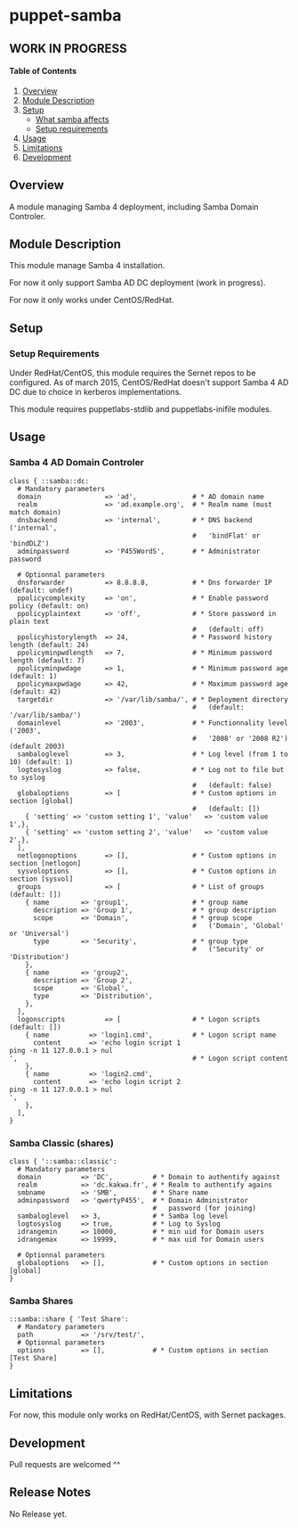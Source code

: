 # puppet-samba

## WORK IN PROGRESS ##

#### Table of Contents

1. [Overview](#overview)
2. [Module Description](#module-description)
3. [Setup](#setup)
    * [What samba affects](#what-samba-affects)
    * [Setup requirements](#setup-requirements)
4. [Usage](#usage)
5. [Limitations](#limitations)
6. [Development](#development)

## Overview

A module managing Samba 4 deployment, including Samba Domain Controler.

## Module Description

This module manage Samba 4 installation.

For now it only support Samba AD DC deployment (work in progress).

For now it only works under CentOS/RedHat.

## Setup

### Setup Requirements

Under RedHat/CentOS, this module requires the Sernet repos to be configured.
As of  march 2015, CentOS/RedHat doesn't support Samba 4 AD DC due to choice in kerberos implementations.

This module requires puppetlabs-stdlib and puppetlabs-inifile modules.

## Usage

### Samba 4 AD Domain Controler

```puppet
class { ::samba::dc:
  # Mandatory parameters
  domain                => 'ad',              # * AD domain name
  realm                 => 'ad.example.org',  # * Realm name (must match domain)
  dnsbackend            => 'internal',        # * DNS backend ('internal', 
                                              #   'bindFlat' or 'bindDLZ')
  adminpassword         => 'P455WordS',       # * Administrator password

  # Optionnal parameters
  dnsforwarder          => 8.8.8.8,           # * Dns forwarder IP (default: undef)
  ppolicycomplexity     => 'on',              # * Enable password policy (default: on)
  ppolicyplaintext      => 'off',             # * Store password in plain text 
                                              #   (default: off)
  ppolicyhistorylength  => 24,                # * Password history length (default: 24)
  ppolicyminpwdlength   => 7,                 # * Minimum password length (default: 7)
  ppolicyminpwdage      => 1,                 # * Minimum password age (default: 1)
  ppolicymaxpwdage      => 42,                # * Maximum password age (default: 42)
  targetdir             => '/var/lib/samba/', # * Deployment directory 
                                              #   (default: '/var/lib/samba/')
  domainlevel           => '2003',            # * Functionnality level ('2003',
                                              #   '2008' or '2008 R2') (default 2003)
  sambaloglevel         => 3,                 # * Log level (from 1 to 10) (default: 1)
  logtosyslog           => false,             # * Log not to file but to syslog 
                                              #   (default: false)
  globaloptions         => [                  # * Custom options in section [global] 
                                              #   (default: [])
    { 'setting' => 'custom setting 1', 'value'   => 'custom value 1',},
    { 'setting' => 'custom setting 2', 'value'   => 'custom value 2',},
  ],
  netlogonoptions       => [],                # * Custom options in section [netlogon]
  sysvoloptions         => [],                # * Custom options in section [sysvol]
  groups                => [                  # * List of groups (default: [])
    { name        => 'group1',                # * group name
      description => 'Group 1',               # * group description
      scope       => 'Domain',                # * group scope 
                                              #   ('Domain', 'Global' or 'Universal')
      type        => 'Security',              # * group type 
                                              #   ('Security' or 'Distribution')
    },
    { name        => 'group2',
      description => 'Group 2',
      scope       => 'Global',
      type        => 'Distribution',
    },
  ],
  logonscripts          => [                  # * Logon scripts (default: [])
    { name          => 'login1.cmd',          # * Logon script name
      content       => 'echo login script 1 
ping -n 11 127.0.0.1 > nul
',                                            # * Logon script content
    },
    { name          => 'login2.cmd',
      content       => 'echo login script 2
ping -n 11 127.0.0.1 > nul
',
    },
  ],
}
```

### Samba Classic (shares)

```puppet
class { '::samba::classic':
  # Mandatory parameters
  domain          => 'DC',          # * Domain to authentify against
  realm           => 'dc.kakwa.fr', # * Realm to authentify agains
  smbname         => 'SMB',         # * Share name
  adminpassword   => 'qwertyP455',  # * Domain Administrator 
                                    #   password (for joining)
  sambaloglevel   => 3,             # * Samba log level
  logtosyslog     => true,          # * Log to Syslog
  idrangemin      => 10000,         # * min uid for Domain users
  idrangemax      => 19999,         # * max uid for Domain users

  # Optionnal parameters
  globaloptions   => [],            # * Custom options in section [global] 
}
```

### Samba Shares

```puppet
::samba::share { 'Test Share':
  # Mandatory parameters
  path            => '/srv/test/',
  # Optionnal parameters
  options         => [],            # * Custom options in section [Test Share] 
}
```

## Limitations

For now, this module only works on RedHat/CentOS, with Sernet packages.

## Development

Pull requests are welcomed ^^

## Release Notes

No Release yet.
